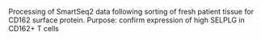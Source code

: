 Processing of SmartSeq2 data following sorting of fresh patient tissue for CD162 surface protein. Purpose: confirm expression of high SELPLG in CD162+ T cells
